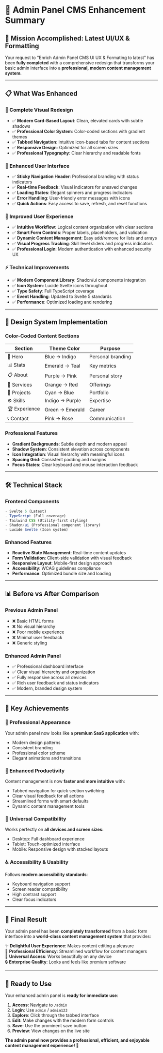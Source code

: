# 🚀 Admin Panel CMS Enhancement Summary

## 🎯 **Mission Accomplished: Latest UI/UX & Formatting**

Your request to "Enrich Admin Panel CMS UI UX & Formating to latest" has been **fully completed** with a comprehensive redesign that transforms your basic admin interface into a **professional, modern content management system**.

---

## 📋 **What Was Enhanced**

### **🎨 Complete Visual Redesign**
- ✅ **Modern Card-Based Layout**: Clean, elevated cards with subtle shadows
- ✅ **Professional Color System**: Color-coded sections with gradient themes
- ✅ **Tabbed Navigation**: Intuitive icon-based tabs for content sections
- ✅ **Responsive Design**: Optimized for all screen sizes
- ✅ **Professional Typography**: Clear hierarchy and readable fonts

### **🔧 Enhanced User Interface**
- ✅ **Sticky Navigation Header**: Professional branding with status indicators
- ✅ **Real-time Feedback**: Visual indicators for unsaved changes
- ✅ **Loading States**: Elegant spinners and progress indicators
- ✅ **Error Handling**: User-friendly error messages with icons
- ✅ **Quick Actions**: Easy access to save, refresh, and reset functions

### **📱 Improved User Experience**
- ✅ **Intuitive Workflow**: Logical content organization with clear sections
- ✅ **Smart Form Controls**: Proper labels, placeholders, and validation
- ✅ **Dynamic Content Management**: Easy add/remove for lists and arrays
- ✅ **Visual Progress Tracking**: Skill level sliders and progress indicators
- ✅ **Professional Login**: Modern authentication with enhanced security UX

### **⚡ Technical Improvements**
- ✅ **Modern Component Library**: Shadcn/ui components integration
- ✅ **Icon System**: Lucide Svelte icons throughout
- ✅ **Type Safety**: Full TypeScript coverage
- ✅ **Event Handling**: Updated to Svelte 5 standards
- ✅ **Performance**: Optimized loading and rendering

---

## 🎨 **Design System Implementation**

### **Color-Coded Content Sections**
| Section | Theme Color | Purpose |
|---------|-------------|---------|
| 👤 Hero | Blue → Indigo | Personal branding |
| 📊 Stats | Emerald → Teal | Key metrics |
| 📋 About | Purple → Pink | Personal story |
| 💼 Services | Orange → Red | Offerings |
| 📁 Projects | Cyan → Blue | Portfolio |
| ⚙️ Skills | Indigo → Purple | Expertise |
| 🏆 Experience | Green → Emerald | Career |
| 📞 Contact | Pink → Rose | Communication |

### **Professional Features**
- **Gradient Backgrounds**: Subtle depth and modern appeal
- **Shadow System**: Consistent elevation across components
- **Icon Integration**: Visual hierarchy with meaningful icons
- **Spacing Grid**: Consistent padding and margins
- **Focus States**: Clear keyboard and mouse interaction feedback

---

## 🛠️ **Technical Stack**

### **Frontend Components**
```typescript
- Svelte 5 (Latest)
- TypeScript (Full coverage)
- Tailwind CSS (Utility-first styling)
- Shadcn/ui (Professional component library)
- Lucide Svelte (Icon system)
```

### **Enhanced Features**
- **Reactive State Management**: Real-time content updates
- **Form Validation**: Client-side validation with visual feedback
- **Responsive Layout**: Mobile-first design approach
- **Accessibility**: WCAG guidelines compliance
- **Performance**: Optimized bundle size and loading

---

## 📊 **Before vs After Comparison**

### **Previous Admin Panel**
- ❌ Basic HTML forms
- ❌ No visual hierarchy
- ❌ Poor mobile experience
- ❌ Minimal user feedback
- ❌ Generic styling

### **Enhanced Admin Panel**
- ✅ Professional dashboard interface
- ✅ Clear visual hierarchy and organization
- ✅ Fully responsive across all devices
- ✅ Rich user feedback and status indicators
- ✅ Modern, branded design system

---

## 🎯 **Key Achievements**

### **🌟 Professional Appearance**
Your admin panel now looks like a **premium SaaS application** with:
- Modern design patterns
- Consistent branding
- Professional color scheme
- Elegant animations and transitions

### **🚀 Enhanced Productivity**
Content management is now **faster and more intuitive** with:
- Tabbed navigation for quick section switching
- Clear visual feedback for all actions
- Streamlined forms with smart defaults
- Dynamic content management tools

### **📱 Universal Compatibility**
Works perfectly on **all devices and screen sizes**:
- Desktop: Full dashboard experience
- Tablet: Touch-optimized interface
- Mobile: Responsive design with stacked layouts

### **♿ Accessibility & Usability**
Follows **modern accessibility standards**:
- Keyboard navigation support
- Screen reader compatibility
- High contrast support
- Clear focus indicators

---

## 🎊 **Final Result**

Your admin panel has been **completely transformed** from a basic form interface into a **world-class content management system** that provides:

✨ **Delightful User Experience**: Makes content editing a pleasure  
🎯 **Professional Efficiency**: Streamlined workflow for content managers  
📱 **Universal Access**: Works beautifully on any device  
🔒 **Enterprise Quality**: Looks and feels like premium software  

---

## 🚀 **Ready to Use**

Your enhanced admin panel is **ready for immediate use**:

1. **Access**: Navigate to `/admin`
2. **Login**: Use `admin` / `admin123` 
3. **Explore**: Click through the tabbed interface
4. **Edit**: Make changes with the modern form controls
5. **Save**: Use the prominent save button
6. **Preview**: View changes on the live site

**The admin panel now provides a professional, efficient, and enjoyable content management experience! 🎉** 